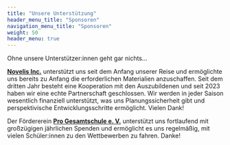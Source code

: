 ```yaml
---
title: "Unsere Unterstützung"
header_menu_title: "Sponsoren"
navigation_menu_title: "Sponsoren"
weight: 50
header_menu: true
---
```


Ohne unsere Unterstützer:innen geht gar nichts...

[**Novelis Inc.**](https://de.novelis.com/) unterstützt uns seit dem Anfang unserer Reise und ermöglichte uns bereits zu Anfang die erforderlichen Materialien anzuschaffen. Seit dem dritten Jahr besteht eine Kooperation mit den Auszubildenen und seit 2023 haben wir eine echte Partnerschaft geschlossen. Wir werden in jeder Saison wesentlich finanziell unterstützt, was uns Planungssicherheit gibt und perspektivische Entwicklungsschritte ermöglicht. Vielen Dank!

Der Fördererein [**Pro Gesamtschule e. V.**](https://www.igs-goe.de/herzstuecke/Foerderverein-Pro-Gesamtschule.html) unterstützt uns fortlaufend mit großzügigen jährlichen Spenden und ermöglicht es uns regelmäßig, mit vielen Schüler:innen zu den Wettbewerben zu fahren. Danke!


